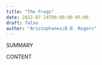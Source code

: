 ```yaml
---
title: "The Frogs"
date: 2022-07-24T00:00:00-05:00
draft: false
author: "Aristophanes/B.B. Rogers"
---
```


SUMMARY

<!--more-->

CONTENT